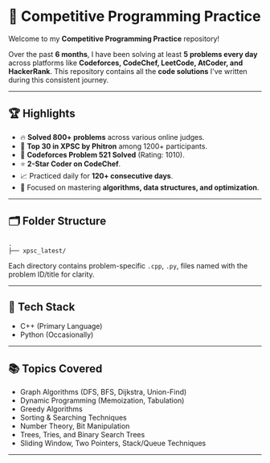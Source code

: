 # 🧠 Competitive Programming Practice

Welcome to my **Competitive Programming Practice** repository!

Over the past **6 months**, I have been solving at least **5 problems every day** across platforms like **Codeforces, CodeChef, LeetCode, AtCoder, and HackerRank**. This repository contains all the **code solutions** I've written during this consistent journey.

---

## 🏆 Highlights

* 🔥 **Solved 800+ problems** across various online judges.
* 🥇 **Top 30 in XPSC by Phitron** among 1200+ participants.
* 💯 **Codeforces Problem 521 Solved** (Rating: 1010).
* ⭐ **2-Star Coder on CodeChef**.
* 📈 Practiced daily for **120+ consecutive days**.
* 💪 Focused on mastering **algorithms, data structures, and optimization**.

---

## 🗂️ Folder Structure

```
.
├── xpsc_latest/

```

Each directory contains problem-specific `.cpp`, `.py`, files named with the problem ID/title for clarity.

---

## 🔧 Tech Stack

* C++ (Primary Language)
* Python (Occasionally)

---

## 📚 Topics Covered

*  Graph Algorithms (DFS, BFS, Dijkstra, Union-Find)
*  Dynamic Programming (Memoization, Tabulation)
*  Greedy Algorithms
*  Sorting & Searching Techniques
*  Number Theory, Bit Manipulation
*  Trees, Tries, and Binary Search Trees
*  Sliding Window, Two Pointers, Stack/Queue Techniques

---

